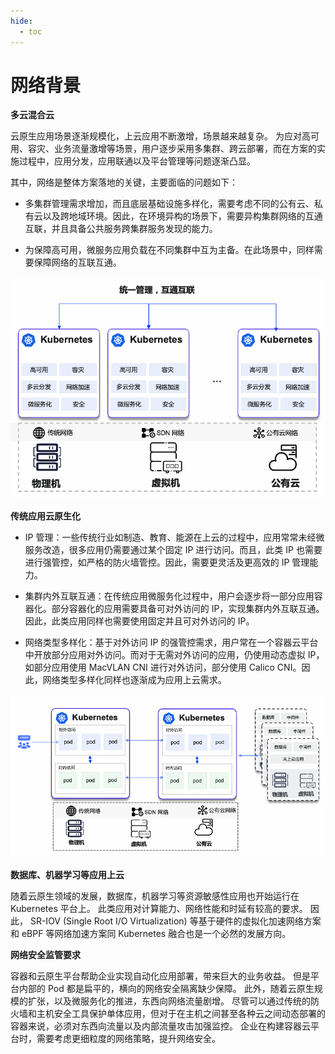 ```yaml
---
hide:
  - toc
---
```


# 网络背景

**多云混合云**

云原生应用场景逐渐规模化，上云应用不断激增，场景越来越复杂。
为应对高可用、容灾、业务流量激增等场景，用户逐步采用多集群、跨云部署，而在方案的实施过程中，应用分发，应用联通以及平台管理等问题逐渐凸显。

其中，网络是整体方案落地的关键，主要面临的问题如下：

- 多集群管理需求增加，而且底层基础设施多样化，需要考虑不同的公有云、私有云以及跨地域环境。因此，在环境异构的场景下，需要异构集群网络的互通互联，并且具备公共服务跨集群服务发现的能力。

- 为保障高可用，微服务应用负载在不同集群中互为主备。在此场景中，同样需要保障网络的互联互通。

![all-in-one](../images/intro01.png)

**传统应用云原生化**

- IP 管理：一些传统行业如制造、教育、能源在上云的过程中，应用常常未经微服务改造，很多应用仍需要通过某个固定 IP 进行访问。而且，此类 IP 也需要进行强管控，如严格的防火墙管控。因此，需要更灵活及更高效的 IP 管理能力。

- 集群内外互联互通：在传统应用微服务化过程中，用户会逐步将一部分应用容器化。部分容器化的应用需要具备可对外访问的 IP，实现集群内外互联互通。因此，此类应用同样也需要使用固定并且可对外访问的 IP。

- 网络类型多样化：基于对外访问 IP 的强管控需求，用户常在一个容器云平台中开放部分应用对外访问。而对于无需对外访问的应用，仍使用动态虚拟 IP，如部分应用使用 MacVLAN CNI 进行对外访问，部分使用 Calico CNI。因此，网络类型多样化同样也逐渐成为应用上云需求。

![cloud-native](../images/intro02.png)

**数据库、机器学习等应用上云**

随着云原生领域的发展，数据库，机器学习等资源敏感性应用也开始运行在 Kubernetes 平台上。
此类应用对计算能力、网络性能和时延有较高的要求。
因此， SR-IOV (Single Root I/O Virtualization) 等基于硬件的虚拟化加速网络方案和 eBPF 等网络加速方案同 Kubernetes 融合也是一个必然的发展方向。

**网络安全监管要求**

容器和云原生平台帮助企业实现自动化应用部署，带来巨大的业务收益。
但是平台内部的 Pod 都是扁平的，横向的网络安全隔离缺少保障。
此外，随着云原生规模的扩张，以及微服务化的推进，东西向网络流量剧增。
尽管可以通过传统的防火墙和主机安全工具保护单体应用，但对于在主机之间甚至各种云之间动态部署的容器来说，必须对东西向流量以及内部流量攻击加强监控。
企业在构建容器云平台时，需要考虑更细粒度的网络策略，提升网络安全。
